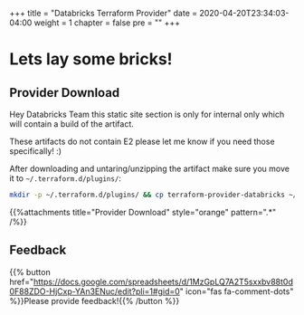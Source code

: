 +++
title = "Databricks Terraform Provider"
date = 2020-04-20T23:34:03-04:00
weight = 1
chapter = false
pre = ""
+++

# Lets lay some bricks! 

## Provider Download

Hey Databricks Team this static site section is only for internal only which will contain a build of the artifact.

These artifacts do not contain E2 please let me know if you need those specifically! :) 

After downloading and untaring/unzipping the artifact make sure you move it to `~/.terraform.d/plugins/`:

``` bash
mkdir -p ~/.terraform.d/plugins/ && cp terraform-provider-databricks ~/.terraform.d/plugins/terraform-provider-databricks
```

{{%attachments title="Provider Download" style="orange" pattern=".*" /%}}

## Feedback

{{% button href="https://docs.google.com/spreadsheets/d/1MzGpLQ7A2T5sxxbv88t0d0F88ZDO-HjCxp-YAn3ENuc/edit?pli=1#gid=0" icon="fas fa-comment-dots" %}}Please provide feedback!{{% /button %}}
